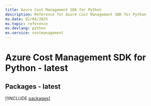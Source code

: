 ```yaml
---
title: Azure Cost Management SDK for Python
description: Reference for Azure Cost Management SDK for Python
ms.date: 02/04/2025
ms.topic: reference
ms.devlang: python
ms.service: costmanagement
---
```

# Azure Cost Management SDK for Python - latest
## Packages - latest
[!INCLUDE [packages](cost-management-index.md)]